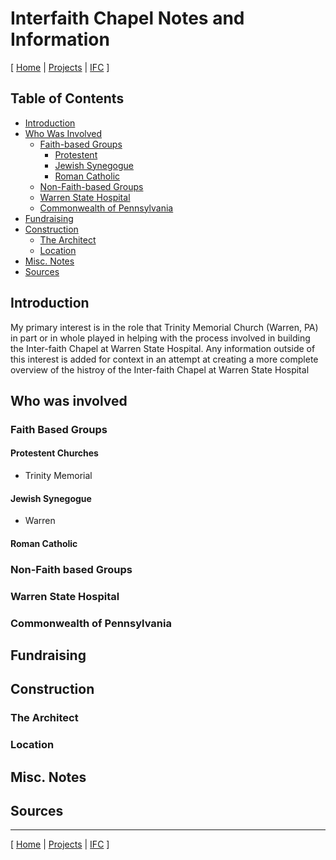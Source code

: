 # Interfaith Chapel Notes and Information

[ [Home](../../README.md) | [Projects](../Projects/README.md) | [IFC](/uri "Interfaith Chapel")  ]

## Table of Contents
- [Introduction](#introduction)
- [Who Was Involved](#who-was-involved)
  - [Faith-based Groups](#faith-based-groups)
    - [Protestent](#protestent)
    - [Jewish Synegogue](#jewish-synegogue)
    - [Roman Catholic](#roman-catholic)
  - [Non-Faith-based Groups](#non-faith-based-groups)
  - [Warren State Hospital](#warren-state-hospital)
  - [Commonwealth of Pennsylvania](#commonwealth-of-pennsylvania)
- [Fundraising](#fundraising)
- [Construction](#construction)
  - [The Architect](#the-architect)
  - [Location](#location)
- [Misc. Notes](#misc.-notes)
- [Sources](#sources)

## Introduction
My primary interest is in the role that Trinity Memorial Church (Warren, PA) in part or in whole played in helping with the process involved in building the Inter-faith Chapel at Warren State Hospital.  Any information outside of this interest is added for context in an attempt at creating a more complete overview of the histroy of the Inter-faith Chapel at Warren State Hospital

## Who was involved


### Faith Based Groups

#### Protestent Churches
- Trinity Memorial


#### Jewish Synegogue
- Warren


#### Roman Catholic


### Non-Faith based Groups


### Warren State Hospital


### Commonwealth of Pennsylvania


## Fundraising


## Construction

### The Architect

### Location


## Misc. Notes


## Sources


___

[ [Home](../../README.md) | [Projects](../Projects/README.md) | [IFC](/uri "Interfaith Chapel")  ]
